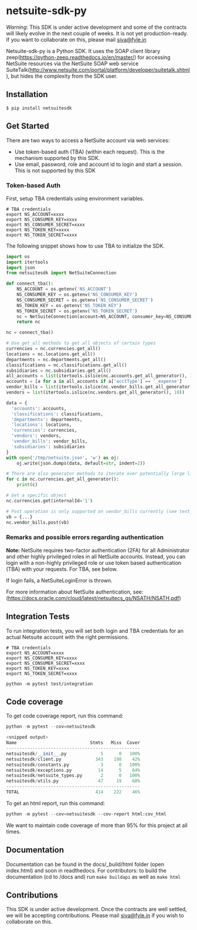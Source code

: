 # netsuite-sdk-py

*Warning*: This SDK is under active development and some of the contracts will likely evolve in the next couple of weeks. It is not yet production-ready. If you want to collaborate on this, please mail siva@fyle.in

Netsuite-sdk-py is a Python SDK. It uses the SOAP client library zeep(https://python-zeep.readthedocs.io/en/master/) for accessing NetSuite resources via the NetSuite SOAP web service SuiteTalk(http://www.netsuite.com/portal/platform/developer/suitetalk.shtml), but hides the complexity from the SDK user.

## Installation

	$ pip install netsuitesdk 

## Get Started

There are two ways to access a NetSuite account via web services: 
- Use token-based auth (TBA) (within each request). This is the mechanism supported by this SDK.
- Use email, password, role and account id to login and start a session. This is not supported by this SDK

### Token-based Auth

First, setup TBA credentials using environment variables.

```
# TBA credentials
export NS_ACCOUNT=xxxx
export NS_CONSUMER_KEY=xxxx
export NS_CONSUMER_SECRET=xxxx
export NS_TOKEN_KEY=xxxx
export NS_TOKEN_SECRET=xxxx

```

The following snippet shows how to use TBA to initialize the SDK.

```python
import os
import itertools
import json
from netsuitesdk import NetSuiteConnection

def connect_tba():
    NS_ACCOUNT = os.getenv('NS_ACCOUNT')
    NS_CONSUMER_KEY = os.getenv('NS_CONSUMER_KEY')
    NS_CONSUMER_SECRET = os.getenv('NS_CONSUMER_SECRET')
    NS_TOKEN_KEY = os.getenv('NS_TOKEN_KEY')
    NS_TOKEN_SECRET = os.getenv('NS_TOKEN_SECRET')
    nc = NetSuiteConnection(account=NS_ACCOUNT, consumer_key=NS_CONSUMER_KEY, consumer_secret=NS_CONSUMER_SECRET,                   token_key=NS_TOKEN_KEY, token_secret=NS_TOKEN_SECRET)
    return nc

nc = connect_tba()

# Use get_all methods to get all objects of certain types
currencies = nc.currencies.get_all()
locations = nc.locations.get_all()
departments = nc.departments.get_all()
classifications = nc.classifications.get_all()
subsidiaries = nc.subsidiaries.get_all()
all_accounts = list(itertools.islice(nc.accounts.get_all_generator(), 100))
accounts = [a for a in all_accounts if a['acctType'] == '_expense']
vendor_bills = list(itertools.islice(nc.vendor_bills.get_all_generator(), 10))
vendors = list(itertools.islice(nc.vendors.get_all_generator(), 10))

data = {
  'accounts': accounts,
  'classifications': classifications,
  'departments': departments,
  'locations': locations,
  'currencies': currencies,
  'vendors': vendors,
  'vendor_bills': vendor_bills,
  'subsidiaries': subsidiaries
}
with open('/tmp/netsuite.json', 'w') as oj:
	oj.write(json.dumps(data, default=str, indent=2))

# There are also generator methods to iterate over potentially large lists
for c in nc.currencies.get_all_generator():
    print(c)

# Get a specific object
nc.currencies.get(internalId='1')

# Post operation is only supported on vendor_bills currently (see test_vendor_bills.py on how to construct vendor bill)
vb = {...}
nc.vendor_bills.post(vb)

```

<!-- ### Password-based Auth

Password-based auth is less preferred. You can set the following environment variables for convenience:

```
export NS_EMAIL=xxxx
export NS_PASSWORD=xxxx
export NS_ROLE=xxx
export NS_ACCOUNT=xxxx
export NS_APPID=xxxx
```

Here's a snippet that shows how the client can be initialized.

```python
import os

from netsuitesdk import NetSuiteClient

def connect_password():
    NS_EMAIL = os.getenv("NS_EMAIL")
    NS_PASSWORD = os.getenv("NS_PASSWORD")
    NS_ROLE = os.getenv("NS_ROLE")
    NS_ACCOUNT = os.getenv("NS_ACCOUNT")
    NS_APPID = os.getenv("NS_APPID")

    ns = NetSuiteClient(account=NS_ACCOUNT)
    ns.login(email=NS_EMAIL, password=NS_PASSWORD, role=NS_ROLE, application_id=NS_APPID)
    return ns

ns = connect_password()

# Do things with ns..

ns.logout()
``` -->

### Remarks and possible errors regarding authentication
**Note:** NetSuite requires two-factor authentication (2FA) for
all Administrator and other highly privileged roles in all NetSuite accounts.
Instead, you can login with a non-highly privileged role or use
token based authentication (TBA) with your requests. For TBA, see below.

If login fails, a NetSuiteLoginError is thrown. 

For more information about NetSuite authentication, see:
	(https://docs.oracle.com/cloud/latest/netsuitecs_gs/NSATH/NSATH.pdf)


<!-- ### Get Request
A basic example (`ns` is a reference to a `NetSuiteClient` instance):
```python
vendor = ns.get('vendor', internalId=ref.internalId)
ns.print_values(vendor)
```

### Search
To perform a search request, use `NetSuite.search`.
The SDK provides some utility functions/classes:

- `basic_stringfield_search`: A basic example (`ns` is a reference to a `NetSuiteClient` instance):
```python
records = ns.basic_stringfield_search(type_name='Vendor',
                                attribute='entityId',
                                value='Alexander Valley Vineyards',
                                operator='is')
print(records[0].internalId)
```

- `PaginatedSearch` (in utils.py):
Its usage can be seen inside the utility function `NetSuiteClient.paginated_search`

### Upsert
Basic example(`ns` is a reference to a `NetSuiteClient` instance):
```python
vendor = ns.Vendor()
vendor.externalId = 'test_vendor'
vendor.companyName = 'Another Test Inc.'
ref = ns.upsert(record=vendor)
```

### UpsertList
Basic example(`ns` is a reference to a `NetSuiteClient` instance):
```python
customer1 = ns.Customer(externalId='customer', email='test1@example.com')
customer2 = ns.Customer(externalId='another_customer', email='test2@example.com')
ns.upsertList(records=[customer1, customer2])
``` -->


## Integration Tests

To run integration tests, you will set both login and TBA credentials for an actual Netsuite account with the right permissions. 
```
# TBA credentials
export NS_ACCOUNT=xxxx
export NS_CONSUMER_KEY=xxxx
export NS_CONSUMER_SECRET=xxxx
export NS_TOKEN_KEY=xxxx
export NS_TOKEN_SECRET=xxxx

python -m pytest test/integration
```

## Code coverage

To get code coverage report, run this command:

```python
python -m pytest --cov=netsuitesdk

<snipped output>
Name                            Stmts   Miss  Cover
---------------------------------------------------
netsuitesdk/__init__.py             5      0   100%
netsuitesdk/client.py             343    198    42%
netsuitesdk/constants.py            3      0   100%
netsuitesdk/exceptions.py          14      5    64%
netsuitesdk/netsuite_types.py       2      0   100%
netsuitesdk/utils.py               47     19    60%
---------------------------------------------------
TOTAL                             414    222    46%
```

To get an html report, run this command:

```python
python -m pytest --cov=netsuitesdk --cov-report html:cov_html
```

We want to maintain code coverage of more than 95% for this project at all times.

## Documentation
Documentation can be found in the docs/_build/html folder (open index.html) and soon in readthedocs.
For contributors: to build the documentation (cd to /docs and) run `make buildapi`
as well as `make html`

## Contributions

This SDK is under active development. Once the contracts are well settled, we will be accepting contributions. Please mail siva@fyle.in if you wish to collaborate on this.